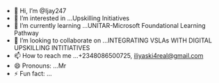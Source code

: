 - 👋 Hi, I’m @Ijay247
- 👀 I’m interested in ...Upskilling Initiatives
- 🌱 I’m currently learning ...UNITAR-Microsoft Foundational Learning Pathway
- 💞️ I’m looking to collaborate on ...INTEGRATING VSLAs WITH DIGITAL UPSKILLING INTITIATIVES
- 📫 How to reach me ...+2348086500725, iliyaski4real@gmail.com
- 😄 Pronouns: ...Mr
- ⚡ Fun fact: ...

<!---
Ijay247/Ijay247 is a ✨ special ✨ repository because its `README.md` (this file) appears on your GitHub profile.
You can click the Preview link to take a look at your changes.
--->
